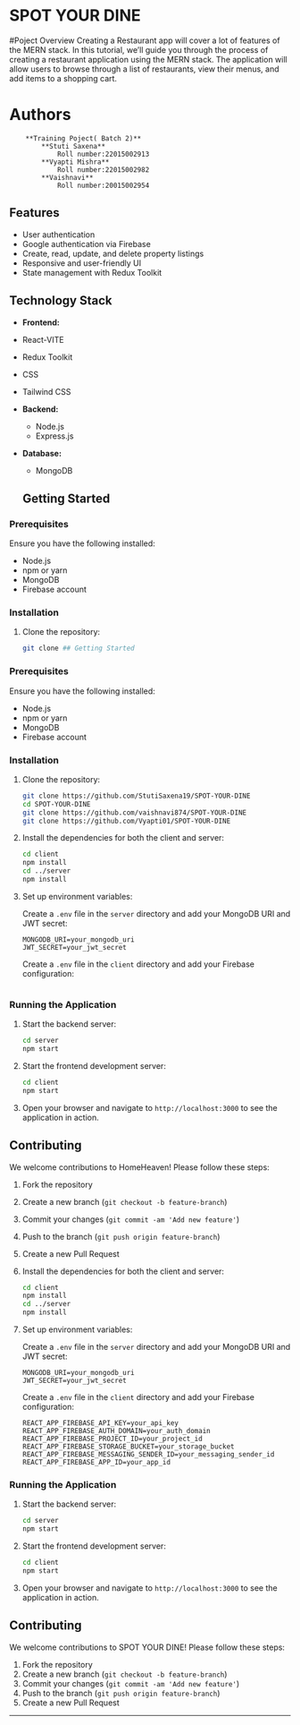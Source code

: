 # SPOT YOUR DINE
#Poject Overview
Creating a Restaurant app will cover a lot of features of the MERN stack. In this tutorial, we’ll guide you through the process of creating a restaurant application using the MERN stack. The application will allow users to browse through a list of restaurants, view their menus, and add items to a shopping cart.



#  Authors
        **Training Poject( Batch 2)**
            **Stuti Saxena**
                Roll number:22015002913
            **Vyapti Mishra**    
                Roll number:22015002982
            **Vaishnavi**
                Roll number:20015002954


## Features

- User authentication 
- Google authentication via Firebase
- Create, read, update, and delete property listings
- Responsive and user-friendly UI
- State management with Redux Toolkit


## Technology Stack
  
  - **Frontend:**
  - React-VITE
  - Redux Toolkit
  - CSS 
  - Tailwind CSS



- **Backend:**
  - Node.js
  - Express.js

  
- **Database:**
  - MongoDB

  ## Getting Started

### Prerequisites

Ensure you have the following installed:

- Node.js
- npm or yarn
- MongoDB
- Firebase account

### Installation

1. Clone the repository:
   ```bash
   git clone ## Getting Started

### Prerequisites

Ensure you have the following installed:

- Node.js
- npm or yarn
- MongoDB
- Firebase account

### Installation

1. Clone the repository:
   ```bash
   git clone https://github.com/StutiSaxena19/SPOT-YOUR-DINE
   cd SPOT-YOUR-DINE
   git clone https://github.com/vaishnavi874/SPOT-YOUR-DINE
   git clone https://github.com/Vyapti01/SPOT-YOUR-DINE
   ```

2. Install the dependencies for both the client and server:
   ```bash
   cd client
   npm install
   cd ../server
   npm install
   ```

3. Set up environment variables:

   Create a `.env` file in the `server` directory and add your MongoDB URI and JWT secret:

   ```plaintext
   MONGODB_URI=your_mongodb_uri
   JWT_SECRET=your_jwt_secret
   ```

   Create a `.env` file in the `client` directory and add your Firebase configuration:

   
   ```

### Running the Application

1. Start the backend server:
   ```bash
   cd server
   npm start
   ```

2. Start the frontend development server:
   ```bash
   cd client
   npm start
   ```

3. Open your browser and navigate to `http://localhost:3000` to see the application in action.

## Contributing

We welcome contributions to HomeHeaven! Please follow these steps:

1. Fork the repository
2. Create a new branch (`git checkout -b feature-branch`)
3. Commit your changes (`git commit -am 'Add new feature'`)
4. Push to the branch (`git push origin feature-branch`)
5. Create a new Pull Request





2. Install the dependencies for both the client and server:
   ```bash
   cd client
   npm install
   cd ../server
   npm install
   ```

3. Set up environment variables:

   Create a `.env` file in the `server` directory and add your MongoDB URI and JWT secret:

   ```plaintext
   MONGODB_URI=your_mongodb_uri
   JWT_SECRET=your_jwt_secret
   ```

   Create a `.env` file in the `client` directory and add your Firebase configuration:

   ```plaintext
   REACT_APP_FIREBASE_API_KEY=your_api_key
   REACT_APP_FIREBASE_AUTH_DOMAIN=your_auth_domain
   REACT_APP_FIREBASE_PROJECT_ID=your_project_id
   REACT_APP_FIREBASE_STORAGE_BUCKET=your_storage_bucket
   REACT_APP_FIREBASE_MESSAGING_SENDER_ID=your_messaging_sender_id
   REACT_APP_FIREBASE_APP_ID=your_app_id
   ```

### Running the Application

1. Start the backend server:
   ```bash
   cd server
   npm start
   ```

2. Start the frontend development server:
   ```bash
   cd client
   npm start
   ```

3. Open your browser and navigate to `http://localhost:3000` to see the application in action.

## Contributing

We welcome contributions to SPOT YOUR DINE! Please follow these steps:

1. Fork the repository
2. Create a new branch (`git checkout -b feature-branch`)
3. Commit your changes (`git commit -am 'Add new feature'`)
4. Push to the branch (`git push origin feature-branch`)
5. Create a new Pull Request



---

